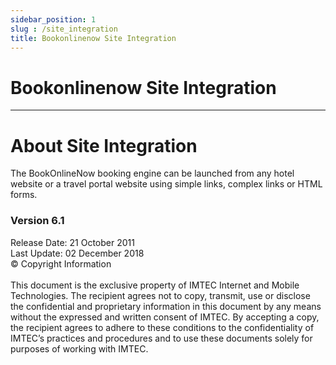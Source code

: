```yaml
---
sidebar_position: 1
slug : /site_integration
title: Bookonlinenow Site Integration
---
```

#  Bookonlinenow Site Integration


---
#  About Site Integration


The BookOnlineNow booking engine can be launched from any hotel website or a travel portal website using simple links, complex links or HTML forms.


### Version 6.1
Release Date: 21 October 2011 <br/>
Last Update: 02 December 2018 <br/>
© Copyright Information <br/><br/>
This document is the exclusive property of IMTEC Internet and Mobile Technologies. The recipient agrees not to copy, transmit, use or disclose the confidential and proprietary information in this document by any means without the expressed and written consent of IMTEC. By accepting a copy, the recipient agrees to adhere to these conditions to the confidentiality of IMTEC’s practices and procedures and to use these documents solely for purposes of working with IMTEC.


